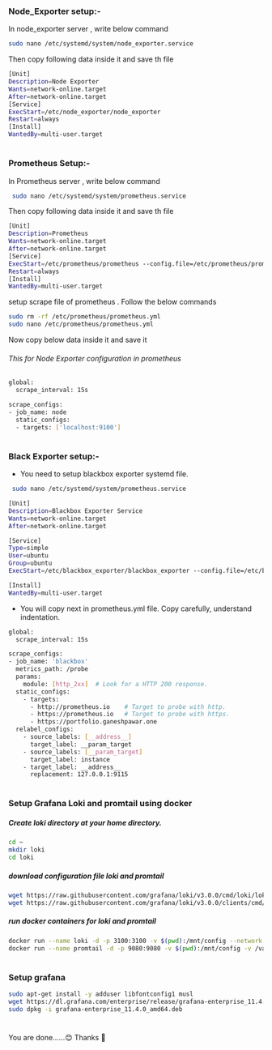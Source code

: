 ### Node_Exporter setup:-

In node_exporter server , write below command

```bash
sudo nano /etc/systemd/system/node_exporter.service
```

Then copy following data inside it and save th file

```bash
[Unit]
Description=Node Exporter
Wants=network-online.target
After=network-online.target
[Service]
ExecStart=/etc/node_exporter/node_exporter
Restart=always
[Install]
WantedBy=multi-user.target
```

#

### Prometheus Setup:-

In Prometheus server , write below command

```bash
 sudo nano /etc/systemd/system/prometheus.service
```

Then copy following data inside it and save th file

```bash
[Unit]
Description=Prometheus
Wants=network-online.target
After=network-online.target
[Service]
ExecStart=/etc/prometheus/prometheus --config.file=/etc/prometheus/prometheus.yml
Restart=always
[Install]
WantedBy=multi-user.target
```

setup scrape file of prometheus . Follow the below commands

```bash
sudo rm -rf /etc/prometheus/prometheus.yml
sudo nano /etc/prometheus/prometheus.yml
```

Now copy below data inside it and save it
###### This for Node Exporter configuration in prometheus      
```bash  
global:
  scrape_interval: 15s

scrape_configs:
- job_name: node
  static_configs:
  - targets: ['localhost:9100']
```

#

### Black Exporter setup:-

- You need to setup blackbox exporter systemd file.

```bash
 sudo nano /etc/systemd/system/prometheus.service
```

```bash
[Unit]
Description=Blackbox Exporter Service
Wants=network-online.target
After=network-online.target

[Service]
Type=simple
User=ubuntu
Group=ubuntu
ExecStart=/etc/blackbox_exporter/blackbox_exporter --config.file=/etc/blackbox_exporter/blackbox.yml

[Install]
WantedBy=multi-user.target
```

- You will copy next in prometheus.yml file. Copy carefully, understand indentation.

```bash
global:
  scrape_interval: 15s

scrape_configs:
- job_name: 'blackbox'
  metrics_path: /probe
  params:
    module: [http_2xx]  # Look for a HTTP 200 response.
  static_configs:
    - targets:
      - http://prometheus.io    # Target to probe with http.
      - https://prometheus.io   # Target to probe with https.
      - https://portfolio.ganeshpawar.one
  relabel_configs:
    - source_labels: [__address__]
      target_label: __param_target
    - source_labels: [__param_target]
      target_label: instance
    - target_label: __address__
      replacement: 127.0.0.1:9115
```

#

### Setup Grafana Loki and promtail using docker

##### Create loki directory at your home directory.
```bash
cd ~
mkdir loki
cd loki
```

##### download configuration file loki and promtail
```bash
wget https://raw.githubusercontent.com/grafana/loki/v3.0.0/cmd/loki/loki-local-config.yaml -O loki-config.yaml
wget https://raw.githubusercontent.com/grafana/loki/v3.0.0/clients/cmd/promtail/promtail-docker-config.yaml -O promtail-config.yaml
```

##### run docker containers for loki and promtail
```bash
docker run --name loki -d -p 3100:3100 -v $(pwd):/mnt/config --network loki-promtail grafana/loki:3.2.1 -config.file=/mnt/config/loki-config.yaml
docker run --name promtail -d -p 9080:9080 -v $(pwd):/mnt/config -v /var/log:/var/log --network loki-promtail grafana/promtail:3.2.1 -config.file=/mnt/config/promtail-config.yaml
```

#

### Setup grafana

```bash
sudo apt-get install -y adduser libfontconfig1 musl
wget https://dl.grafana.com/enterprise/release/grafana-enterprise_11.4.0_amd64.deb
sudo dpkg -i grafana-enterprise_11.4.0_amd64.deb
```

#

You are done......😊
Thanks 🙏
